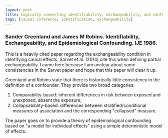 ```yaml
---
layout: post
title: Logically connecting identifiability, exchangeability, and confounding.
tags: [causal inference, identification, exchangeability]
---
```


### Sander Greenland and James M Robins. Identifiability, Exchangeability, and Epidemiological Confounding. IJE 1986.

This is a heavily cited paper regarding the exchangeability condition in identifying causal effects. Sarvet et al. (2014) cite this when defining partial exchangeability. I came here because I am unclear about some consistencies in the Sarvet paper and hope that this paper will clear it up. 

Greenland and Robins state that there is historically little consistency in the definition of a confounder. They provide two broad categories:

1. Comparability-based: inherent differences in risk between exposed and unexposed, absent the exposure;
2. Collapsabiblity-based: differences between stratified/conditional measures of association and the corresponding "collapsed" measure. 

The paper goes on to provide a theory of epidemiological confounding based on "a model for individual effects" using a simple deterministic model of effects.